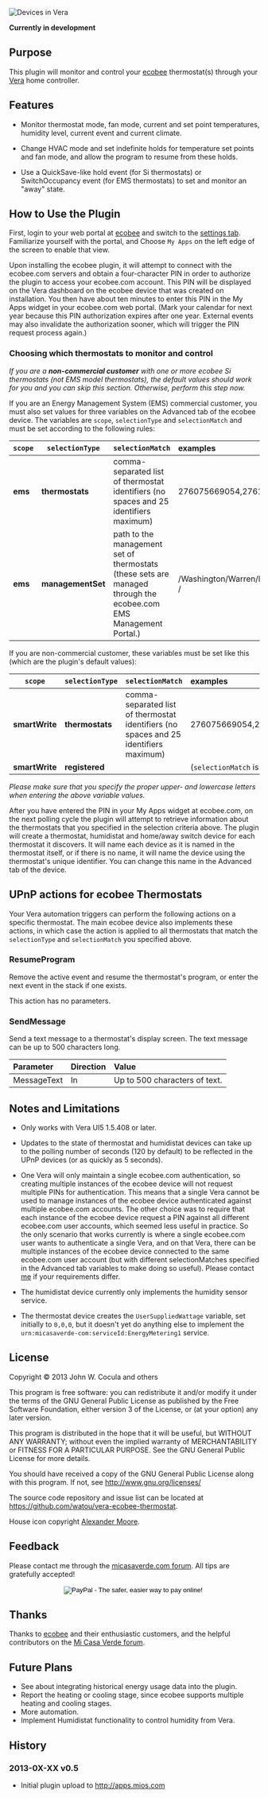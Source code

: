 <!--	Vera Plugin for ecobee Thermostats	-->


![Devices in Vera](http://cocu.la/vera/ecobee/images/shot2.jpg)

**Currently in development**

## Purpose ##
This plugin will monitor and control your [ecobee][] thermostat(s) through your [Vera][] home controller.

[ecobee]: http://www.ecobee.com
[vera]: http://www.micasaverde.com

## Features ##

* Monitor thermostat mode, fan mode, current and set point temperatures, humidity level, current event and current climate.

* Change HVAC mode and set indefinite holds for temperature set points and fan mode, and allow the program to resume from these holds.

* Use a QuickSave-like hold event (for Si thermostats) or SwitchOccupancy event (for EMS thermostats) to set and monitor an "away" state.

## How to Use the Plugin ##

First, login to your web portal at [ecobee][] and switch to the [settings tab][].  Familiarize yourself with
the portal, and Choose `My Apps` on the left edge of the screen to enable that view.

[settings tab]: https://www.ecobee.com/home/secure/settings.jsf

Upon installing the ecobee plugin, it will attempt to connect with the ecobee.com servers and obtain a four-character PIN in order to authorize the plugin to access your ecobee.com account.  This PIN will be displayed on the Vera dashboard on the ecobee device that was created on installation.  You then have about ten minutes to enter this PIN in the My Apps widget in your ecobee.com web portal.  (Mark your calendar for next year because this PIN authorization expires after one year.  External events may also invalidate the authorization sooner, which will trigger the PIN request process again.)

### Choosing which thermostats to monitor and control ###

_If you are a **non-commercial customer** with one or more ecobee Si thermostats (not EMS model thermostats), the default values should work for you and you can skip this section.  Otherwise, perform this step now._

If you are an Energy Management System (EMS) commercial customer, you must also set values for three variables on the Advanced tab of the ecobee device.  The variables are `scope`, `selectionType` and `selectionMatch` and must be set according to the following rules:

| `scope` | `selectionType` | `selectionMatch` | examples              |
|---------|-----------------|:-----------------|:----------------------|
| **ems** | **thermostats**   | comma-separated list of thermostat identifiers (no spaces and 25 identifiers maximum) | 276075669054,276181238912 |
| **ems** | **managementSet** | path to the management set of thermostats (these sets are managed through the ecobee.com EMS Management Portal.) | /Washington/Warren/Floor2<br />/ |

If you are non-commercial customer, these variables must be set like this (which are the plugin's default values):

| `scope` | `selectionType` | `selectionMatch` | examples              |
|---------|-----------------|:-----------------|:----------------------|
| **smartWrite** | **thermostats**   | comma-separated list of thermostat identifiers (no spaces and 25 identifiers maximum) | 276075669054,276181238912 |
| **smartWrite** | **registered** | | (`selectionMatch` is empty)|


_Please make sure that you specify the proper upper- and lowercase letters when entering the above variable values._

After you have entered the PIN in your My Apps widget at ecobee.com, on the next polling cycle the plugin will attempt to retrieve information about the thermostats that you specified in the selection criteria above.  The plugin will create a thermostat, humidistat and home/away switch device for each thermostat it discovers.  It will name each device as it is named in the thermostat itself, or if there is no name, it will name the device using the thermostat's unique identifier.  You can change this name in the Advanced tab of the device.

## UPnP actions for ecobee Thermostats ##

Your Vera automation triggers can perform the following actions on a specific thermostat.  The main ecobee device also implements these actions, in which case the action is applied to all thermostats that match the `selectionType` and `selectionMatch` you specified above.

### ResumeProgram ###

Remove the active event and resume the thermostat's program, or enter the next event in the stack if one exists.

This action has no parameters.

### SendMessage ###

Send a text message to a thermostat's display screen.  The text message can be up to 500 characters long.

| Parameter   | Direction | Value                         |
|:------------|:----------|:------------------------------|
| MessageText | In        | Up to 500 characters of text. |


## Notes and Limitations ##

* Only works with Vera UI5 1.5.408 or later.

* Updates to the state of thermostat and humidistat devices can take up to the polling number of seconds (120 by default) to be reflected in the UPnP devices (or as quickly as 5 seconds).

* One Vera will only maintain a single ecobee.com authentication, so creating multiple
instances of the ecobee device will not request multiple PINs for authentication.  This
means that a single Vera cannot be used to manage instances of the ecobee device
authenticated against multiple ecobee.com accounts.  The other choice was to require
that each instance of the ecobee device request a PIN against all different ecobee.com user
accounts, which seemed less useful in practice.  So the only scenario that works currently
is where a single ecobee.com user wants to authenticate a single Vera, and on that Vera,
there can be multiple instances of the ecobee device connected to the same ecobee.com
user account (but with different selectionMatches specified in the Advanced tab variables 
to make doing so useful).  Please contact [me][] if your requirements differ.

[me]: http://forum.micasaverde.com/index.php?action=profile;u=19018

* The humidistat device currently only implements the humidity sensor service.

* The thermostat device creates the `UserSuppliedWattage` variable, set initially to `0,0,0`, but it doesn't yet do anything else to implement the `urn:micasaverde-com:serviceId:EnergyMetering1` service.

## License ##

Copyright &copy; 2013  John W. Cocula and others

This program is free software: you can redistribute it and/or modify it under the terms of the GNU General Public License as published by the Free Software Foundation, either version 3 of the License, or (at your option) any later version.

This program is distributed in the hope that it will be useful, but WITHOUT ANY WARRANTY; without even the implied warranty of MERCHANTABILITY or FITNESS FOR A PARTICULAR PURPOSE.  See the GNU General Public License for more details.

You should have received a copy of the GNU General Public License along with this program.  If not, see <http://www.gnu.org/licenses/>

The source code repository and issue list can be located at <https://github.com/watou/vera-ecobee-thermostat>.

House icon copyright [Alexander Moore](http://www.mricons.com/show/iconset:vista-inspirate-icons).

## Feedback  ##

Please contact me through the [micasaverde.com forum][me].  All tips are gratefully accepted!

<div  style="text-align:center">
<form action="https://www.paypal.com/cgi-bin/webscr" method="post">
<input type="hidden" name="cmd" value="_s-xclick">
<input type="hidden" name="hosted_button_id" value="QUZULJ2GPLY7L">
<input type="image" src="https://www.paypalobjects.com/en_US/i/btn/btn_donateCC_LG.gif" border="0" name="submit" alt="PayPal - The safer, easier way to pay online!">
<img alt="" border="0" src="https://www.paypalobjects.com/en_US/i/scr/pixel.gif" width="1" height="1">
</form>
</div>

## Thanks ##

Thanks to [ecobee][] and their enthusiastic customers, and the helpful contributors on the [Mi Casa Verde forum](http://forum.micasaverde.com).

## Future Plans ##

* See about integrating historical energy usage data into the plugin.
* Report the heating or cooling stage, since ecobee supports multiple heating and cooling stages.
* More automation.
* Implement Humidistat functionality to control humidity from Vera.

## History ##

### 2013-0X-XX    v0.5

* Initial plugin upload to <http://apps.mios.com>


